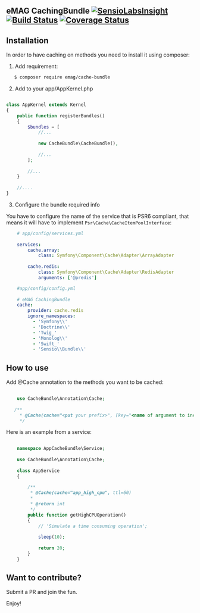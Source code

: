 eMAG CachingBundle [![SensioLabsInsight](https://insight.sensiolabs.com/projects/a044dd87-28f7-4def-92ff-15a957f6a882/small.png)](https://insight.sensiolabs.com/projects/a044dd87-28f7-4def-92ff-15a957f6a882)  [![Build Status](https://travis-ci.org/eMAGTechLabs/cachebundle.svg?branch=master)](https://travis-ci.org/eMAGTechLabs/cachebundle)  [![Coverage Status](https://coveralls.io/repos/github/eMAGTechLabs/cachebundle/badge.svg?branch=master)](https://coveralls.io/github/eMAGTechLabs/cachebundle?branch=master)
----

## Installation

In order to have caching on methods you need to install it using composer:

1. Add requirement:
    
```bash
   $ composer require emag/cache-bundle
```
    
2. Add to your app/AppKernel.php
    
```php

class AppKernel extends Kernel
{
    public function registerBundles()
    {
        $bundles = [
            //...
            
            new CacheBundle\CacheBundle(),
            
            //...
        ];
        
        //...
    }
 
    //....
}
```

3. Configure the bundle required info

You have to configure the name of the service that is PSR6 compliant, that means it will have to implement `Psr\Cache\CacheItemPoolInterface`:

```yml
    # app/config/services.yml
    
    services:
        cache.array:
            class: Symfony\Component\Cache\Adapter\ArrayAdapter
            
        cache.redis:
            class: Symfony\Component\Cache\Adapter\RedisAdapter
            arguments: ['@predis']
```

```yml
    #app/config/config.yml
    
    # eMAG CachingBundle
    cache:
        provider: cache.redis
        ignore_namespaces:
          - 'Symfony\\'
          - 'Doctrine\\'
          - 'Twig_'
          - 'Monolog\\'
          - 'Swift_'
          - 'Sensio\\Bundle\\'
```

## How to use

Add @Cache annotation to the methods you want to be cached:


```php
    
    use CacheBundle\Annotation\Cache;
    
   /**
     * @Cache(cache="<put your prefix>", [key="<name of argument to include in cache key separated by comma>",  [ttl=600, [reset=true ]]])
     */
```

Here is an example from a service:

```php
    
    namespace AppCacheBundle\Service;
    
    use CacheBundle\Annotation\Cache;
    
    class AppService
    {
        
        /**
         * @Cache(cache="app_high_cpu", ttl=60)
         *
         * @return int
         */
        public function getHighCPUOperation()
        {
            // 'Simulate a time consuming operation';
            
            sleep(10);
    
            return 20;
        }
    }
```

## Want to contribute?

Submit a PR and join the fun.


Enjoy!
